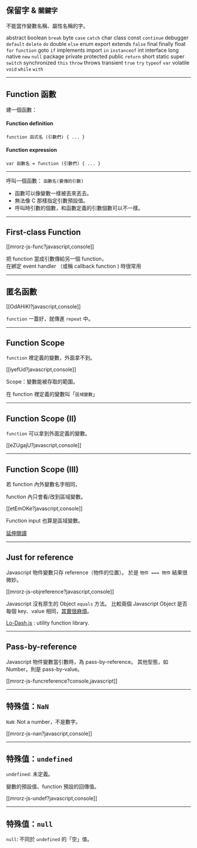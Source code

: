 保留字 & `關鍵字`
-----------
不能當作變數名稱、屬性名稱的字。

abstract boolean `break` byte `case` `catch` char class const `continue`
debugger `default` `delete` `do` double `else` enum export extends
`false` final finally float `for` `function`
goto `if` implements import `in` `instanceof` int
interface long native `new` `null` package private protected public `return`
short static super `switch` synchronized
`this` `throw` throws transient `true` `try` `typeof`
`var` volatile `void` `while` `with`

---

Function 函數
-----------

建一個函數：

#### Function definition

`function 函式名 (引數們) { ... }`

#### Function expression

`var 函數名 = function (引數們) { ... }`

------

呼叫一個函數：
`函數名(要傳的引數)`

<ul class="fragment">
  <li>函數可以像變數一樣被丟來丟去。</li>
  <li>無法像 C 那樣指定引數預設值。</li>
  <li>呼叫時引數的個數，和函數定義的引數個數可以不一樣。</li>
</ul>

<!--

課堂練習：判斷質數的函式
--------------------

請把剛剛「找到 2 ~ N 的所有質數」之中，<br>判斷質數的部分包成 function。

[[mrorz-js-primefunc?javascript,console]]

-->

---

First-class Function
-----------

[[mrorz-js-func?javascript,console]]

把 function 當成引數傳給另一個 function，<br>在綁定 event handler （或稱 callback function ) 時很常用

---

匿名函數
---------

[[OdAHiKI?javascript,console]]

`function` 一蓋好，就傳進 `repeat` 中。

---

Function Scope
------

`function` 裡定義的變數，外面拿不到。

[[iyefUd?javascript,console]]

Scope：變數能被存取的範圍。

在 function 裡定義的變數叫「`區域變數`」

---

Function Scope (II)
------

`function` 可以拿到外面定義的變數。

[[eZUgajU?javascript,console]]

---

Function Scope (III)
------

若 function 內外變數名字相同，

function 內只會看/改到區域變數。

[[etEmOKe?javascript,console]]

Function input 也算是區域變數。

[延伸閱讀](http://blog.taian.su/201210/explaining-javascript-scope-and-closures-by-robert-nyman/)

---

Just for reference
-----------

Javascript 物件變數只存 reference（物件的位置）。
於是 `物件 === 物件` 結果很微妙。

[[mrorz-js-objreference?javascript,console]]

Javascript 沒有原生的 Object `equals` 方法。
比較兩個 Javascript Object 是否每個 key、value 相同，[其實很麻煩](http://stackoverflow.com/questions/201183/how-do-you-determine-equality-for-two-javascript-objects)。

[Lo-Dash.js](http://lodash.com/) : utility function library.


---

Pass-by-reference
-----------

Javascript 物件變數當引數時，為 pass-by-reference。
其他型態，如 Number，則是 pass-by-value。

[[mrorz-js-funcreference?console,javascript]]

---

特殊值：`NaN`
-----------
`NaN`: Not a number，不是數字。

[[mrorz-js-nan?javascript,console]]

---

特殊值：`undefined`
-----

`undefined`: 未定義。

變數的預設值、function 預設的回傳值。

[[mrorz-js-undef?javascript,console]]

---

特殊值：`null`
-----

`null`: 不同於 `undefined` 的「空」值。
